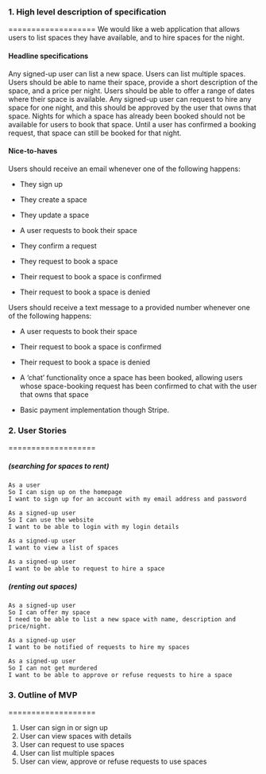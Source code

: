 ### 1. High level description of specification
===================
We would like a web application that allows users to list spaces they have available, and to hire spaces for the night.

#### Headline specifications

Any signed-up user can list a new space.
Users can list multiple spaces.
Users should be able to name their space, provide a short description of the space, and a price per night.
Users should be able to offer a range of dates where their space is available.
Any signed-up user can request to hire any space for one night, and this should be approved by the user that owns that space.
Nights for which a space has already been booked should not be available for users to book that space.
Until a user has confirmed a booking request, that space can still be booked for that night.

#### Nice-to-haves

Users should receive an email whenever one of the following happens:

* They sign up

* They create a space

* They update a space

* A user requests to book their space

* They confirm a request

* They request to book a space

* Their request to book a space is confirmed

* Their request to book a space is denied

Users should receive a text message to a provided number whenever one of the following happens:

* A user requests to book their space

* Their request to book a space is confirmed

* Their request to book a space is denied

* A ‘chat’ functionality once a space has been booked, allowing users whose space-booking request has been confirmed to chat with the user that owns that space

* Basic payment implementation though Stripe.


### 2. User Stories
===================
##### (searching for spaces to rent)
```
As a user
So I can sign up on the homepage
I want to sign up for an account with my email address and password
```

```
As a signed-up user
So I can use the website
I want to be able to login with my login details
```
```
As a signed-up user
I want to view a list of spaces
```
```
As a signed-up user
I want to be able to request to hire a space
```
##### (renting out spaces)
```
As a signed-up user
So I can offer my space
I need to be able to list a new space with name, description and price/night.
```
<!-- As a signed-up user
So I can offer my space
I need to be able to add available dates for each space. -->

```
As a signed-up user
I want to be notified of requests to hire my spaces
```
```
As a signed-up user
So I can not get murdered
I want to be able to approve or refuse requests to hire a space
```

### 3. Outline of MVP
===================
1. User can sign in or sign up
2. User can view spaces with details
3. User can request to use spaces
4. User can list multiple spaces
5. User can view, approve or refuse requests to use spaces
